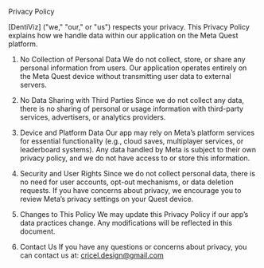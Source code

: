 Privacy Policy

[DentiViz] ("we," "our," or "us") respects your privacy. This Privacy Policy explains how we handle data within our application on the Meta Quest platform.

1. No Collection of Personal Data
We do not collect, store, or share any personal information from users. Our application operates entirely on the Meta Quest device without transmitting user data to external servers.

2. No Data Sharing with Third Parties
Since we do not collect any data, there is no sharing of personal or usage information with third-party services, advertisers, or analytics providers.

3. Device and Platform Data
Our app may rely on Meta’s platform services for essential functionality (e.g., cloud saves, multiplayer services, or leaderboard systems). Any data handled by Meta is subject to their own privacy policy, and we do not have access to or store this information.

4. Security and User Rights
Since we do not collect personal data, there is no need for user accounts, opt-out mechanisms, or data deletion requests. If you have concerns about privacy, we encourage you to review Meta’s privacy settings on your Quest device.

5. Changes to This Policy
We may update this Privacy Policy if our app’s data practices change. Any modifications will be reflected in this document.

6. Contact Us
If you have any questions or concerns about privacy, you can contact us at: cricel.design@gmail.com
